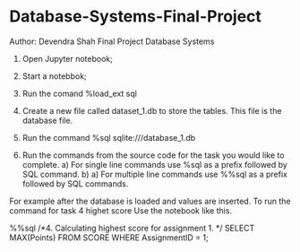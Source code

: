 # Database-Systems-Final-Project
Author: Devendra Shah
Final Project Database Systems

1. Open Jupyter notebook;
2. Start a notebbok;
3. Run the comand 
%load_ext sql

4. Create a new file called dataset_1.db to store the tables. This file is the database file. 

5. Run the command
%sql sqlite:///database_1.db

6. Run the commands from the source code for the task you would like to complete.
a) For single line commands use %sql as a prefix followed by SQL command. 
b) a) For multiple line commands use %%sql as a prefix followed by SQL commands.

For example after the database is loaded and values are inserted. To run the command for task 4 highet score Use the notebook like this. 

%%sql
/*4. Calculating highest score for assignment 1. */
SELECT MAX(Points) FROM SCORE WHERE AssignmentID = 1;
